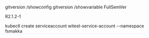 gitversion /showconfig
gitversion /showvariable FullSemVer

R2.1.2-1

kubectl create serviceaccount witest-service-account --namespace fsmakka